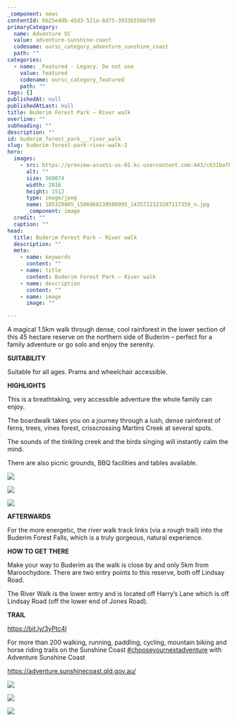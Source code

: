 ```yaml
---
_component: news
contentId: bb25e4db-45d3-521a-8d75-3933b556bf05
primaryCategory:
  name: Adventure SC
  value: adventure-sunshine-coast
  codename: oursc_category_adventure_sunshine_coast
  path: ""
categories:
  - name: _Featured - Legacy. Do not use
    value: featured
    codename: oursc_category_featured
    path: ""
tags: []
publishedAt: null
publishedAtLast: null
title: Buderim Forest Park – River walk
overline: ""
subheading: ""
description: ""
id: buderim_forest_park___river_walk
slug: buderim-forest-park-river-walk-2
hero:
  images:
    - src: https://preview-assets-us-01.kc-usercontent.com:443/c631baf8-1b46-001f-580c-d0001b68b4a8/7cd03c41-6fd0-4b58-ae9b-98cb45d50768/185329805_1506968239506095_1435722323207117359_n.jpg
      alt: ""
      size: 560074
      width: 2016
      height: 1512
      type: image/jpeg
      name: 185329805_1506968239506095_1435722323207117359_n.jpg
      _component: image
  credit: ""
  caption: ""
head:
  title: Buderim Forest Park – River walk
  description: ""
  meta:
    - name: keywords
      content: ""
    - name: title
      content: Buderim Forest Park – River walk
    - name: description
      content: ""
    - name: image
      image: ""

---
```

A magical 1.5km walk through dense, cool rainforest in the lower section of this 45 hectare reserve on the northern side of Buderim – perfect for a family adventure or go solo and enjoy the serenity.

**SUITABILITY**

Suitable for all ages. Prams and wheelchair accessible.

**HIGHLIGHTS**

This is a breathtaking, very accessible adventure the whole family can enjoy.

The boardwalk takes you on a journey through a lush, dense rainforest of ferns, trees, vines forest, crisscrossing Martins Creek at several spots.

The sounds of the tinkling creek and the birds singing will instantly calm the mind.

There are also picnic grounds, BBQ facilities and tables available.

![](https://preview-assets-us-01.kc-usercontent.com:443/c631baf8-1b46-001f-580c-d0001b68b4a8/9f85da0b-0921-4b3c-9e81-39fb09333dd2/185552716_516724846026223_2001519589735216193_n-1024x768.jpg)

![](https://preview-assets-us-01.kc-usercontent.com:443/c631baf8-1b46-001f-580c-d0001b68b4a8/b0f962eb-043b-454d-a426-a76e4f45d898/24821_Buderim-Forest-River-Walk-IMG_2193-1-1024x768.jpg)

![](https://preview-assets-us-01.kc-usercontent.com:443/c631baf8-1b46-001f-580c-d0001b68b4a8/ef28f192-e332-4a5e-a76b-d1162f5b2cbf/186208665_115619887243673_761373720463221333_n-1024x576.jpg)

**AFTERWARDS**

For the more energetic, the river walk track links (via a rough trail) into the Buderim Forest Falls, which is a truly gorgeous, natural experience.

**HOW TO GET THERE**

Make your way to Buderim as the walk is close by and only 5km from Maroochydore. There are two entry points to this reserve, both off Lindsay Road.

The River Walk is the lower entry and is located off Harry’s Lane which is off Lindsay Road (off the lower end of Jones Road).

**TRAIL**

<https://bit.ly/3yPtc4l>


For more than 200 walking, running, paddling, cycling, mountain biking and horse riding trails on the Sunshine Coast [#chooseyournextadventure](https://www.facebook.com/hashtag/chooseyournextadventure?__eep__=6&__cft__%5b0%5d=AZUkXk50SY4b1gdn8agrNH1GDtYUlepGn8k-j0vM_4XVMBUxm1e1ouJp_XptzhGJuPSjOP441isir56pXndpsyzvJuVfFr89haPXUQ2JuY6RYWXLw-NFbaFXLB3TVetNbvc&__tn__=*NK-R)
&#x20;with Adventure Sunshine Coast

<https://adventure.sunshinecoast.qld.gov.au/>


![](https://preview-assets-us-01.kc-usercontent.com:443/c631baf8-1b46-001f-580c-d0001b68b4a8/a5ab5836-a71f-42d2-b9a7-9e227e9f1f23/24821_Parkland_edited-922x1024.jpg)

![](https://preview-assets-us-01.kc-usercontent.com:443/c631baf8-1b46-001f-580c-d0001b68b4a8/999cfc28-a6c1-4cd1-a536-791c20a2591f/186371002_1414245965604924_2276867628270441854_n-576x1024.jpg)

![](https://preview-assets-us-01.kc-usercontent.com:443/c631baf8-1b46-001f-580c-d0001b68b4a8/d503e556-ee95-4f38-8f66-a3a5380909f4/186491501_1130780944094126_8616152897708588125_n-1024x768.jpg)

